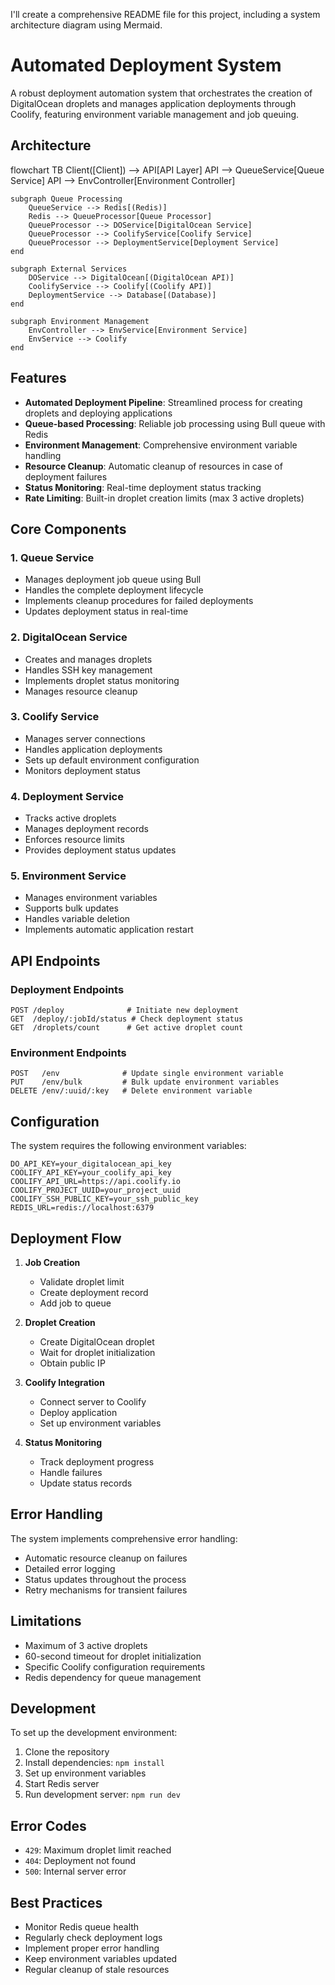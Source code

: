 I'll create a comprehensive README file for this project, including a system architecture diagram using Mermaid.





# Automated Deployment System

A robust deployment automation system that orchestrates the creation of DigitalOcean droplets and manages application deployments through Coolify, featuring environment variable management and job queuing.

## Architecture

<antArtifact identifier="architecture-diagram" type="application/vnd.ant.mermaid" title="System Architecture Diagram">
flowchart TB
    Client([Client]) --> API[API Layer]
    API --> QueueService[Queue Service]
    API --> EnvController[Environment Controller]
    
    subgraph Queue Processing
        QueueService --> Redis[(Redis)]
        Redis --> QueueProcessor[Queue Processor]
        QueueProcessor --> DOService[DigitalOcean Service]
        QueueProcessor --> CoolifyService[Coolify Service]
        QueueProcessor --> DeploymentService[Deployment Service]
    end
    
    subgraph External Services
        DOService --> DigitalOcean[(DigitalOcean API)]
        CoolifyService --> Coolify[(Coolify API)]
        DeploymentService --> Database[(Database)]
    end
    
    subgraph Environment Management
        EnvController --> EnvService[Environment Service]
        EnvService --> Coolify
    end


## Features

- **Automated Deployment Pipeline**: Streamlined process for creating droplets and deploying applications
- **Queue-based Processing**: Reliable job processing using Bull queue with Redis
- **Environment Management**: Comprehensive environment variable handling
- **Resource Cleanup**: Automatic cleanup of resources in case of deployment failures
- **Status Monitoring**: Real-time deployment status tracking
- **Rate Limiting**: Built-in droplet creation limits (max 3 active droplets)

## Core Components

### 1. Queue Service
- Manages deployment job queue using Bull
- Handles the complete deployment lifecycle
- Implements cleanup procedures for failed deployments
- Updates deployment status in real-time

### 2. DigitalOcean Service
- Creates and manages droplets
- Handles SSH key management
- Implements droplet status monitoring
- Manages resource cleanup

### 3. Coolify Service
- Manages server connections
- Handles application deployments
- Sets up default environment configuration
- Monitors deployment status

### 4. Deployment Service
- Tracks active droplets
- Manages deployment records
- Enforces resource limits
- Provides deployment status updates

### 5. Environment Service
- Manages environment variables
- Supports bulk updates
- Handles variable deletion
- Implements automatic application restart

## API Endpoints

### Deployment Endpoints
```
POST /deploy              # Initiate new deployment
GET  /deploy/:jobId/status # Check deployment status
GET  /droplets/count      # Get active droplet count
```

### Environment Endpoints
```
POST   /env              # Update single environment variable
PUT    /env/bulk         # Bulk update environment variables
DELETE /env/:uuid/:key   # Delete environment variable
```

## Configuration

The system requires the following environment variables:

```env
DO_API_KEY=your_digitalocean_api_key
COOLIFY_API_KEY=your_coolify_api_key
COOLIFY_API_URL=https://api.coolify.io
COOLIFY_PROJECT_UUID=your_project_uuid
COOLIFY_SSH_PUBLIC_KEY=your_ssh_public_key
REDIS_URL=redis://localhost:6379
```

## Deployment Flow

1. **Job Creation**
   - Validate droplet limit
   - Create deployment record
   - Add job to queue

2. **Droplet Creation**
   - Create DigitalOcean droplet
   - Wait for droplet initialization
   - Obtain public IP

3. **Coolify Integration**
   - Connect server to Coolify
   - Deploy application
   - Set up environment variables

4. **Status Monitoring**
   - Track deployment progress
   - Handle failures
   - Update status records

## Error Handling

The system implements comprehensive error handling:
- Automatic resource cleanup on failures
- Detailed error logging
- Status updates throughout the process
- Retry mechanisms for transient failures

## Limitations

- Maximum of 3 active droplets
- 60-second timeout for droplet initialization
- Specific Coolify configuration requirements
- Redis dependency for queue management

## Development

To set up the development environment:

1. Clone the repository
2. Install dependencies: `npm install`
3. Set up environment variables
4. Start Redis server
5. Run development server: `npm run dev`

## Error Codes

- `429`: Maximum droplet limit reached
- `404`: Deployment not found
- `500`: Internal server error

## Best Practices

- Monitor Redis queue health
- Regularly check deployment logs
- Implement proper error handling
- Keep environment variables updated
- Regular cleanup of stale resources
</antArtifact>